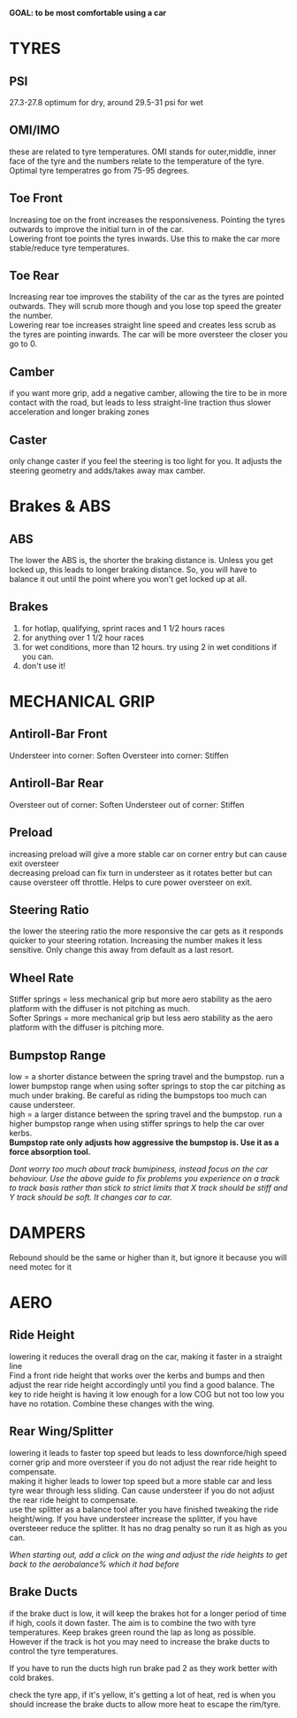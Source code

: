 **GOAL: to be most comfortable using a car**   

# TYRES

## PSI
27.3-27.8 optimum for dry, around 29.5-31 psi for wet   

## OMI/IMO
these are related to tyre temperatures. OMI stands for outer,middle, inner face of the tyre and the numbers relate to the temperature of the tyre. Optimal tyre temperatres go from 75-95 degrees.    

## Toe Front
Increasing toe on the front increases the responsiveness. Pointing the tyres outwards to improve the initial turn in of the car.    
Lowering front toe points the tyres inwards. Use this to make the car more stable/reduce tyre temperatures.    

## Toe Rear
Increasing rear toe improves the stability of the car as the tyres are pointed outwards. They will scrub more though and you lose top speed the greater the number.   
Lowering rear toe increases straight line speed and creates less scrub as the tyres are pointing inwards. The car will be more oversteer the closer you go to 0.    

## Camber
if you want more grip, add a negative camber, allowing the tire to be in more contact with the road, but leads to less straight-line traction thus slower acceleration and longer braking zones   

## Caster
only change caster if you feel the steering is too light for you. It adjusts the steering geometry and adds/takes away max camber.    


# Brakes & ABS

## ABS

The lower the ABS is, the shorter the braking distance is. Unless you get locked up, this leads to longer braking distance. So, you will have to balance it out until the point where you won't get locked up at all.    

## Brakes
1. for hotlap, qualifying, sprint races and 1 1/2 hours races
2. for anything over 1 1/2 hour races
3. for wet conditions, more than 12 hours. try using 2 in wet conditions if you can. 
4. don't use it! 


# MECHANICAL GRIP

## Antiroll-Bar Front
Understeer into corner: Soften
Oversteer into corner: Stiffen

## Antiroll-Bar Rear
Oversteer out of corner: Soften
Understeer out of corner: Stiffen

## Preload
increasing preload will give a more stable car on corner entry but can cause exit oversteer   
decreasing preload can fix turn in understeer as it rotates better but can cause oversteer off throttle. Helps to cure power oversteer on exit.    

## Steering Ratio
the lower the steering ratio the more responsive the car gets as it responds quicker to your steering rotation. Increasing the number makes it less sensitive. Only change this away from default as a last resort.    

## Wheel Rate
Stiffer springs = less mechanical grip but more aero stability as the aero platform with the diffuser is not pitching as much.     
Softer Springs = more mechanical grip but less aero stability as the aero platform with the diffuser is pitching more.    

## Bumpstop Range
low = a shorter distance between the spring travel and the bumpstop. run a lower bumpstop range when using softer springs to stop the car pitching as much under braking. Be careful as riding the bumpstops too much can cause understeer.    
high = a larger distance between the spring travel and the bumpstop. run a higher bumpstop range when using stiffer springs to help the car over kerbs.    
**Bumpstop rate only adjusts how aggressive the bumpstop is. Use it as a force absorption tool.**   

*Dont worry too much about track bumipiness, instead focus on the car behaviour. Use the above guide to fix problems you experience on a track to track basis rather than stick to strict limits that X track should be stiff and Y track should be soft. It changes car to car.*   

# DAMPERS

Rebound should be the same or higher than it, but ignore it because you will need motec for it


# AERO

## Ride Height
lowering it reduces the overall drag on the car, making it faster in a straight line   
Find a front ride height that works over the kerbs and bumps and then adjust the rear ride height accordingly until you find a good balance. The key to ride height is having it low enough for a low COG but not too low you have no rotation. Combine these changes with the wing.    

## Rear Wing/Splitter
lowering it leads to faster top speed but leads to less downforce/high speed corner grip and more oversteer if you do not adjust the rear ride height to compensate.   
making it higher leads to lower top speed but a more stable car and less tyre wear through less sliding. Can cause understeer if you do not adjust the rear ride height to compensate.    
use the splitter as a balance tool after you have finished tweaking the ride height/wing. If you have understeer increase the splitter, if you have oversteeer reduce the splitter. It has no drag penalty so run it as high as you can.    

*When starting out, add a click on the wing and adjust the ride heights to get back to the aerobalance% which it had before*   

## Brake Ducts
if the brake duct is low, it will keep the brakes hot for a longer period of time   
if high, cools it down faster. The aim is to combine the two with tyre temperatures. Keep brakes green round the lap as long as possible. However if the track is hot you may need to increase the brake ducts to control the tyre temperatures.    

If you have to run the ducts high run brake pad 2 as they work better with cold brakes.    

check the tyre app, if it's yellow, it's getting a lot of heat, red is when you should increase the brake ducts to allow more heat to escape the rim/tyre.    